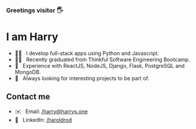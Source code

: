 ### Greetings visitor 🖐

<h1>I am Harry</h1>

- 🧙‍♂️ &nbsp; I develop full-stack apps using Python and Javascript.
- 👨‍💻 &nbsp; Recently graduated from Thinkful Software Engineering Bootcamp.
- 🤹 &nbsp; Experience with ReactJS, NodeJS, Django, Flask, PostgreSQL and MongoDB.
- 🚀 &nbsp; Always looking for interesting projects to be part of.

<h2>Contact me</h2>

- ✉️ &nbsp; Email: [/harry@harrys.one](mailto:harry@harrys.one)
- 💼 &nbsp; LinkedIn: [/haroldrod](https://www.linkedin.com/in/haroldrod/)
